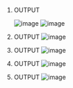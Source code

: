 1) OUTPUT
   
   ![image](https://github.com/user-attachments/assets/40391a86-b4d6-4006-9487-ccad026578bf)
   ![image](https://github.com/user-attachments/assets/988cce68-d32c-43ba-ab35-c6af3843a8c9)

2) OUTPUT
   ![image](https://github.com/user-attachments/assets/521602ea-4e5c-4c30-a8d5-221fa72950ce)

3) OUTPUT
   ![image](https://github.com/user-attachments/assets/8e9f4344-c02f-4eee-9e1e-65b081c4d8f8)

4) OUTPUT
   ![image](https://github.com/user-attachments/assets/2cc198ee-df8c-4ab9-b4b6-a29634c9d284)

5) OUTPUT
   ![image](https://github.com/user-attachments/assets/28d19736-3a03-445a-a20c-a0ead3982d0f)
